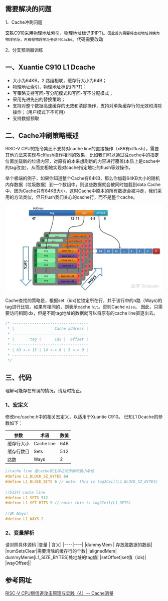 
## 需要解决的问题
1、Cache冲刷问题

玄铁C910采用物理地址索引，物理地址标记(PIPT)。`因此首先需要将虚拟地址转换为物理地址，再根据物理地址去访问Cache`。代码需要改动

2、分支预测器训练


## 一、Xuantie C910 L1 Dcache
- 大小为64KB，2 路组相联，缓存行大小为64B；
- 物理地址索引，物理地址标记(PIPT)；
- 写策略支持写回-写分配模式和写回-写不分配模式；
- 采用先进先出的替换策略；
- 支持对整个数据高速缓存的无效和清除操作，支持对单条缓存行的无效和清除操作；（用户模式下不可用）
- 支持数据预取


## 二、Cache冲刷策略概述

RISC-V CPU的指令集还不支持对cache line的直接操作（x86有clflush），需要其他方法来实现与clflush操作相同的效果，比如我们可以通过往cache中的指定位置加载新的垃圾内容，对原有的本来想刷新的内容进行覆盖(本质上是cache中的tag改变)，从而变相地实现对cache指定地址的flush等效操作。

举个极端的例子，如果你知道整个Cache有64KB，那么你加载64KB大小的随机内存数据（垃圾数据）到一个数组中，则这些数据就会被同时加载到data Cache中，因为Cache只有64KB大小，这时Cache中原本的所有数据会被冲走，我们采用的方法类似，但只flush我们关心的cache行，而不是整个cache。

![](/TrustCom2022/img/cache.png)

Cache查找的策略是，根据set（idx)位锁定所在行，并于该行中的n路（Ways)的tag进行比较。如果有相同的，则表示cache `hit`。否则Cache `miss`。
因此，只需要访问相同idx，但是不同tag地址的数据就可以将原有的cache line驱逐出去。


```c
/* ----------------------------------
 * |                  Cache address |
 * ----------------------------------
 * |       tag |      idx |  offset |
 * ----------------------------------
 * | 63 <-> 15 | 14 <-> 6 | 5 <-> 0 |
 * ----------------------------------
 */
```

## 三、代码
理解可能存在有误的情况，请及时指正。
### 1、宏定义
修改inc/cache.h中的相关宏定义，以适用于Xuantie C910。
已知L1 Dcache的参数如下：

|  参数   | 术语  |   数值  |
|  ----  | ----  |  ----  |
| 缓存行大小 | Cache line  | 64B | 
| 缓存行数目 | Sets        | 512 |
| 路数      |Ways          | 2 |  

```c
//cache line 是cache和主存之间传输的最小单位
#define L1_BLOCK_SZ_BYTES 64
#define L1_BLOCK_BITS 6 // note: this is log2Ceil(L1_BLOCK_SZ_BYTES)

//512行 cache line
#define L1_SETS 512
#define L1_SET_BITS 9 // note: this is log2Ceil(L1_SETS)

//路（Ways）
#define L1_WAYS 2
```

### 2、变量解析


请对照具体源码
|变量 | 含义|
|----|----|
|dummyMem | 存放脏数据的数组|
|numSetsClear|需要清除的缓存行的个数|
|alignedMem| dummyMeme[L1_SIZE_BYTES]处地址的tag值|
|setOffset|set值（idx)|
|wayOffset||


## 参考网址
[RISC-V CPU侧信道攻击原理与实践（4）-- Cache测量](https://zhuanlan.zhihu.com/p/393799166)